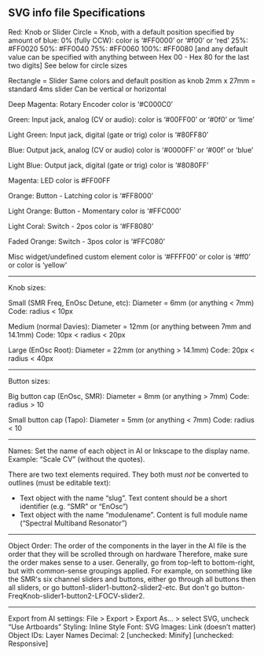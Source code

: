 SVG info file Specifications
----------------------------

Red: Knob or Slider
Circle = Knob, with a default position specified by amount of blue:
0% (fully CCW): color is ‘#FF0000’ or ‘#f00’ or ‘red’
25%: #FF0020
50%: #FF0040
75%: #FF0060
100%: #FF0080
[and any default value can be specified with anything between Hex 00 - Hex 80 for the last two digits]
See below for circle sizes

Rectangle = Slider
Same colors and default position as knob
2mm x 27mm = standard 4ms slider
Can be vertical or horizontal

Deep Magenta: Rotary Encoder
color is ‘#C000C0’

Green: Input jack, analog (CV or audio):
color is ‘#00FF00’ or ‘#0f0’ or ‘lime’

Light Green: Input jack, digital (gate or trig)
color is ‘#80FF80’

Blue: Output jack, analog (CV or audio)
color is ‘#0000FF’ or ‘#00f’ or ‘blue’

Light Blue: Output jack, digital (gate or trig)
color is ‘#8080FF’

Magenta: LED
color is #FF00FF

Orange: Button - Latching
color is ‘#FF8000’

Light Orange: Button - Momentary
color is ‘#FFC000’

Light Coral: Switch - 2pos
color is ‘#FF8080’

Faded Orange: Switch - 3pos
color is ‘#FFC080’

Misc widget/undefined custom element
color is ‘#FFFF00’ or color is ‘#ff0’ or color is ‘yellow’

-------------

Knob sizes:

Small (SMR Freq, EnOsc Detune, etc):
Diameter = 6mm
(or anything < 7mm)
Code: radius < 10px

Medium (normal Davies):
Diameter = 12mm
(or anything between 7mm and 14.1mm)
Code: 10px < radius < 20px

Large (EnOsc Root):
Diameter = 22mm
(or anything > 14.1mm)
Code: 20px < radius < 40px

----------

Button sizes:

Big button cap (EnOsc, SMR):
Diameter = 8mm
(or anything > 7mm)
Code: radius > 10

Small button cap (Tapo):
Diameter = 5mm
(or anything < 7mm)
Code: radius < 10

------------

Names:
Set the name of each object in AI or Inkscape to the display name.
Example: “Scale CV” (without the quotes).

There are two text elements required. They both must *not* be converted to outlines (must be editable text):
 - Text object with the name “slug”. Text content should be a short identifier (e.g. “SMR” or “EnOsc”)
 - Text object with the name “modulename”. Content is full module name (“Spectral Multiband Resonator”)

--------------

Object Order:
The order of the components in the layer in the AI file is the order that they will be scrolled through on hardware 
Therefore, make sure the order makes sense to a user.
Generally, go from top-left to bottom-right, but with common-sense groupings applied.
For example, on something like the SMR's six channel sliders and buttons, either go through all buttons then all sliders,
or go button1-slider1-button2-slider2-etc. But don't go button-FreqKnob-slider1-button2-LFOCV-slider2.

------------

Export from AI settings:
File > Export > Export As… > select SVG, uncheck “Use Artboards”
Styling: Inline Style
Font: SVG
Images: Link (doesn’t matter)
Object IDs: Layer Names
Decimal: 2
[unchecked: Minify] [unchecked: Responsive] 
